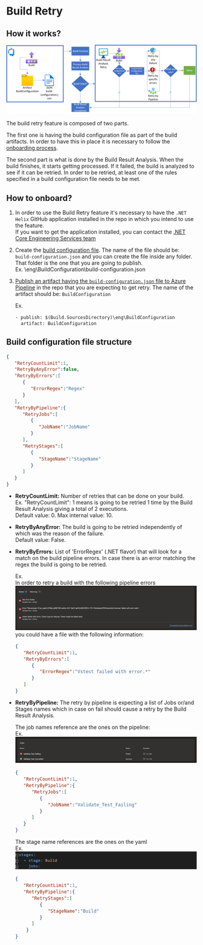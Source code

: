 # Build Retry

## How it works?
![](./Resources/BuildRetryWorkflow.png?raw=true)

The build retry feature is composed of two parts.

The first one is having the build configuration file as part of the build artifacts. In order to have this in place it is necessary to follow the [onboarding process](#how-to-onboard).

The second part is what is done by the Build Result Analysis. When the build finishes, it starts getting processed. If it failed, the build is analyzed to see if it can be retried. In order to be retried, at least one of the rules specified in a build configuration file needs to be met. 
## How to onboard?
1. In order to use the Build Retry feature it's necessary to have the `.NET Helix` GitHub application installed in the repo in which you intend to use the feature. </br>
If you want to get the application installed, you can contact the [.NET Core Engineering Services team](https://github.com/dotnet/core-eng/wiki/How-to-get-a-hold-of-Engineering-Servicing)


1. Create the [build configuration file](#Build-configuration-file-structure). The name of the file should be: `build-configuration.json` and you can create the file inside any folder. That folder is the one that you are going to publish. </br>
Ex. \eng\BuildConfiguration\build-configuration.json
1. [Publish an artifact having the `build-configuration.json` file to Azure Pipeline](https://docs.microsoft.com/en-us/azure/devops/pipelines/artifacts/pipeline-artifacts) in the repo that you are expecting to get retry. The name of the artifact should be: `BuildConfiguration`

	Ex.
	``` 
	- publish: $(Build.SourcesDirectory)\eng\BuildConfiguration
	  artifact: BuildConfiguration
	``` 

## Build configuration file structure
```json 
{
   "RetryCountLimit":1,
   "RetryByAnyError":false,
   "RetryByErrors":[
      {
         "ErrorRegex":"Regex"
      }
   ],
   "RetryByPipeline":{
      "RetryJobs":[
         {
            "JobName":"JobName"
         }
      ],
      "RetryStages":[
         {
            "StageName":"StageName"
         }
      ]
   }
}
```

- **RetryCountLimit:** Number of retries that can be done on your build. <br/> 
Ex. "RetryCountLimit": 1 means is going to be retried 1 time by the Build Result Analysis giving a total of 2 executions. <br> 
Default value: 0. Max internal value: 10.

- **RetryByAnyError:** The build is going to be retried independently of which was the reason of the failure. <br> 
Default value: False. 

- **RetryByErrors:** List of 'ErrorRegex' (.NET flavor) that will look for a match on the build pipeline errors. In case there is an error matching the regex the build is going to be retried.

	Ex.<br/>
	In order to retry a build with the following pipeline errors
	![](./Resources/PipelineErrorsExample.png?raw=true)
	you could have a file with the following information:
	```json 
    {
       "RetryCountLimit":1,
       "RetryByErrors":[
          {
             "ErrorRegex":"Vstest failed with error.*"
          }
       ]
    }
	```

- **RetryByPipeline:** The retry by pipeline is expecting a list of Jobs or/and Stages names which in case on fail should cause a retry by the Build Result Analysis.

	The job names reference are the ones on the pipeline:<br/>
	Ex. 
	![](./Resources/JobNameErrorsExample.png?raw=true)
	```json 
    {
       "RetryCountLimit":1,
       "RetryByPipeline":{
          "RetryJobs":[
             {
                "JobName":"Validate_Test_Failing"
             }
          ]
       }
    }
	```
	The stage name references are the ones on the yaml </br>
	Ex.
	![](./Resources/StageNameExample.png?raw=true)
	```json
    {
       "RetryCountLimit":1,
       "RetryByPipeline":{
          "RetryStages":[
             {
                "StageName":"Build"
             }
          ]
        }
    }
	```
